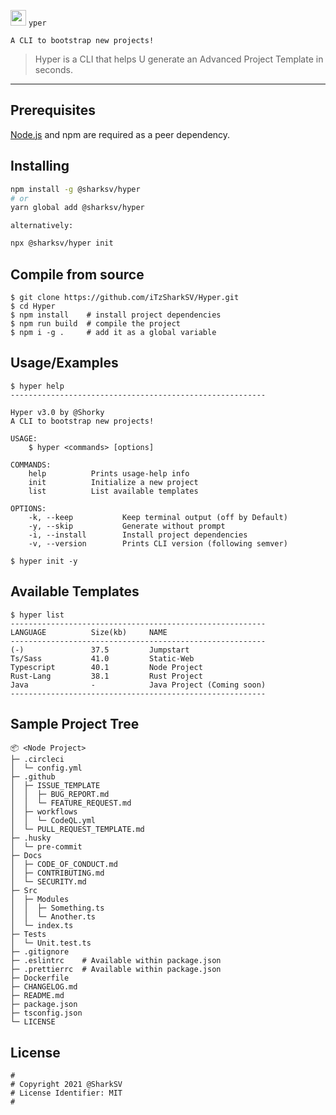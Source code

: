 <img src="https://imgur.com/NjzU6uR.png" width="25px"> `yper`

`A CLI to bootstrap new projects!`

> Hyper is a CLI that helps U generate an Advanced Project Template in seconds.

---

## Prerequisites

[Node.js](https://nodejs.org/en/) and npm are required as a peer dependency.

## Installing

```bash
npm install -g @sharksv/hyper
# or
yarn global add @sharksv/hyper
```

`alternatively:`

```bash
npx @sharksv/hyper init
```

## Compile from source

```Txt
$ git clone https://github.com/iTzSharkSV/Hyper.git
$ cd Hyper
$ npm install    # install project dependencies
$ npm run build  # compile the project
$ npm i -g .     # add it as a global variable
```

## Usage/Examples

```Txt
$ hyper help
---------------------------------------------------------

Hyper v3.0 by @Shorky
A CLI to bootstrap new projects!

USAGE:
    $ hyper <commands> [options]

COMMANDS:
    help          Prints usage-help info
    init          Initialize a new project
    list          List available templates

OPTIONS:
    -k, --keep           Keep terminal output (off by Default)
    -y, --skip           Generate without prompt
    -i, --install        Install project dependencies
    -v, --version        Prints CLI version (following semver)
```

```Txt
$ hyper init -y
```

## Available Templates

```Txt
$ hyper list
---------------------------------------------------------
LANGUAGE          Size(kb)     NAME
---------------------------------------------------------
(-)               37.5	       Jumpstart
Ts/Sass           41.0         Static-Web
Typescript        40.1         Node Project
Rust-Lang         38.1         Rust Project
Java              -            Java Project (Coming soon)
---------------------------------------------------------
```

## Sample Project Tree

```Txt
📦 <Node Project>
├─ .circleci
│  └─ config.yml
├─ .github
│  ├─ ISSUE_TEMPLATE
│  │  ├─ BUG_REPORT.md
│  │  └─ FEATURE_REQUEST.md
│  ├─ workflows
│  │  └─ CodeQL.yml
│  └─ PULL_REQUEST_TEMPLATE.md
├─ .husky
│  └─ pre-commit
├─ Docs
│  ├─ CODE_OF_CONDUCT.md
│  ├─ CONTRIBUTING.md
│  └─ SECURITY.md
├─ Src
│  ├─ Modules
│  │  ├─ Something.ts
│  │  └─ Another.ts
│  └─ index.ts
├─ Tests
│  └─ Unit.test.ts
├─ .gitignore
├─ .eslintrc    # Available within package.json
├─ .prettierrc  # Available within package.json
├─ Dockerfile
├─ CHANGELOG.md
├─ README.md
├─ package.json
├─ tsconfig.json
└─ LICENSE
```

## License

```Txt
#
# Copyright 2021 @SharkSV
# License Identifier: MIT
#
```
